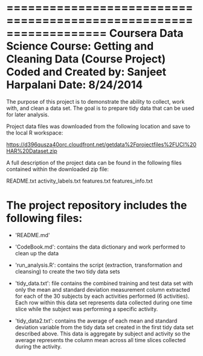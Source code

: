 ==================================================================
Coursera Data Science Course: Getting and Cleaning Data (Course Project)
Coded and Created by: Sanjeet Harpalani
Date: 8/24/2014
==================================================================

The purpose of this project is to demonstrate the ability to collect, work with, and clean a data set. The goal is to 
prepare tidy data that can be used for later analysis. 

Project data files was downloaded from the following location and save to the local R workspace:

   https://d396qusza40orc.cloudfront.net/getdata%2Fprojectfiles%2FUCI%20HAR%20Dataset.zip 

A full description of the project data can be found in the following files contained within the downloaded zip file:

   README.txt
   activity_labels.txt
   features.txt
   features_info.txt   

The project repository includes the following files:   
========================================

- 'README.md'

- 'CodeBook.md': contains the data dictionary and work performed to clean up the data

- 'run_analysis.R': contains the script (extraction, transformation and cleansing) to create the two tidy data sets

- 'tidy_data.txt': file contains the combined training and test data set with only the mean and standard deviation measurement 
                   column extracted for each of the 30 subjects by each activities performed (6 activities).  Each row within this data set 
                   represents data collected during one time slice while the subject was performing a specific activity. 

- 'tidy_data2.txt': contains the average of each mean and standard deviation variable from the tidy data set created in the first tidy 
                    data set described above.  This data is aggregate by subject and activity so the average represents the column
                    mean across all time slices collected during the activity.
